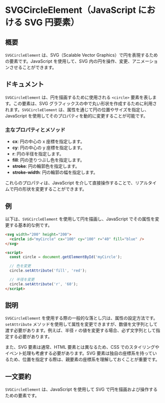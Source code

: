 <!--
Meta Description: # SVGCircleElement（JavaScript における SVG 円要素） ## 概要 `SVGCircleElement` は、SVG（Scalable Vector Graphics）で円を表現するための要素です。JavaScript を使用して、SVG 内の円を操作、変更、アニメー...
Meta Keywords: svg, svgcircleelement, javascript, circle, fill
-->

# SVGCircleElement（JavaScript における SVG 円要素）

## 概要
`SVGCircleElement` は、SVG（Scalable Vector Graphics）で円を表現するための要素です。JavaScript を使用して、SVG 内の円を操作、変更、アニメーションさせることができます。

## ドキュメント
`SVGCircleElement` は、円を描画するために使用される `<circle>` 要素を表します。この要素は、SVG グラフィックスの中で丸い形状を作成するために利用されます。`SVGCircleElement` は、属性を通じて円の位置やサイズを指定し、JavaScript を使用してそのプロパティを動的に変更することが可能です。

### 主なプロパティとメソッド
- **cx**: 円の中心の x 座標を指定します。
- **cy**: 円の中心の y 座標を指定します。
- **r**: 円の半径を指定します。
- **fill**: 円の塗りつぶし色を指定します。
- **stroke**: 円の輪郭色を指定します。
- **stroke-width**: 円の輪郭の幅を指定します。

これらのプロパティは、JavaScript を介して直接操作することで、リアルタイムで円の形状を変更することができます。

## 例
以下は、`SVGCircleElement` を使用して円を描画し、JavaScript でその属性を変更する基本的な例です。

```html
<svg width="200" height="200">
  <circle id="myCircle" cx="100" cy="100" r="40" fill="blue" />
</svg>

<script>
  const circle = document.getElementById('myCircle');

  // 色を変更
  circle.setAttribute('fill', 'red');

  // 半径を変更
  circle.setAttribute('r', '60');
</script>
```

## 説明
`SVGCircleElement` を使用する際の一般的な落とし穴は、属性の設定方法です。`setAttribute` メソッドを使用して属性を変更できますが、数値を文字列として渡す必要があります。例えば、半径 `r` の値を変更する場合、必ず文字列として指定する必要があります。

また、SVG 要素は通常、HTML 要素とは異なるため、CSS でのスタイリングやイベント処理も考慮する必要があります。SVG 要素は独自の座標系を持っているため、位置を指定する際は、親要素の座標系を理解しておくことが重要です。

## 一文要約
`SVGCircleElement` は、JavaScript を使用して SVG で円を描画および操作するための要素です。